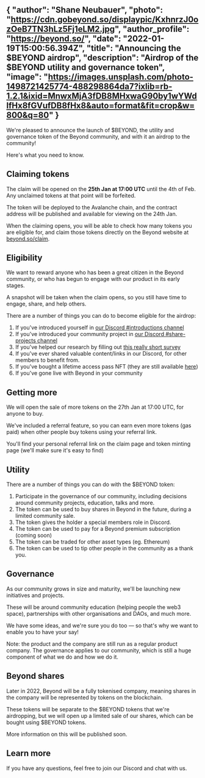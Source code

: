 {
  "author": "Shane Neubauer",
  "photo": "https://cdn.gobeyond.so/displaypic/KxhnrzJ0ozOeB7TN3hLz5Fj1eLM2.jpg",
  "author_profile": "https://beyond.so/",
  "date": "2022-01-19T15:00:56.394Z",
  "title": "Announcing the $BEYOND airdrop",
  "description": "Airdrop of the $BEYOND utility and governance token",
  "image": "https://images.unsplash.com/photo-1498721425774-488298864da7?ixlib=rb-1.2.1&ixid=MnwxMjA3fDB8MHxwaG90by1wYWdlfHx8fGVufDB8fHx8&auto=format&fit=crop&w=800&q=80"
}
---

We're pleased to announce the launch of $BEYOND, the utility and governance token of the Beyond community, and with it an airdrop to the community!

Here's what you need to know.

## Claiming tokens

The claim will be opened on the **25th Jan at 17:00 UTC** until the 4th of Feb. Any unclaimed tokens at that point will be forfeited.

The token will be deployed to the Avalanche chain, and the contract address will be published and available for viewing on the 24th Jan.

When the claiming opens, you will be able to check how many tokens you are eligible for, and claim those tokens directly on the Beyond website at [beyond.so/claim](https://beyond.so/claim).

## Eligibility

We want to reward anyone who has been a great citizen in the Beyond community, or who has begun to engage with our product in its early stages.

A snapshot will be taken when the claim opens, so you still have time to engage, share, and help others.

There are a number of things you can do to become eligible for the airdrop:
1. If you've introduced yourself in [our Discord #introductions channel](https://discord.gg/tSxqnSDbSN)
1. If you've introduced your community project in [our Discord #share-projects channel](https://discord.gg/9mP9EhdD5M)
1. If you've helped our research by filling out [this really short survey](https://554a6esc0i4.typeform.com/beyond-research)
1. If you've ever shared valuable content/links in our Discord, for other members to benefit from.
1. If you've bought a lifetime access pass NFT (they are still available [here](https://beyond.so/lifetime))
1. If you've gone live with Beyond in your community

## Getting more

We will open the sale of more tokens on the 27th Jan at 17:00 UTC, for anyone to buy.

We've included a referral feature, so you can earn even more tokens (gas paid) when other people buy tokens using your referral link.

You'll find your personal referral link on the claim page and token minting page (we'll make sure it's easy to find)

## Utility

There are a number of things you can do with the $BEYOND token:

1. Participate in the governance of our community, including decisions around community projects, education, talks and more.
1. The token can be used to buy shares in Beyond in the future, during a limited community sale.
1. The token gives the holder a special members role in Discord.
1. The token can be used to pay for a Beyond premium subscription (coming soon)
1. The token can be traded for other asset types (eg. Ethereum)
1. The token can be used to tip other people in the community as a thank you.

## Governance

As our community grows in size and maturity, we'll be launching new initiatives and projects.

These will be around community education (helping people the web3 space), partnerships with other organisations and DAOs, and much more.

We have some ideas, and we're sure you do too — so that's why we want to enable you to have your say!

Note: the product and the company are still run as a regular product company. The governance applies to our community, which is still a huge component of what we do and how we do it.

## Beyond shares

Later in 2022, Beyond will be a fully tokenised company, meaning shares in the company will be represented by tokens on the blockchain.

These tokens will be separate to the $BEYOND tokens that we're airdropping, but we will open up a limited sale of our shares, which can be bought using $BEYOND tokens.

More information on this will be published soon.

## Learn more

If you have any questions, feel free to join our Discord and chat with us.
